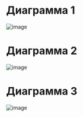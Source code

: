 # Диаграмма 1
![image](https://github.com/ditclay/DemoEkzamen/assets/59621706/635f9856-a482-4486-813f-3209f315732e)
# Диаграмма 2
![image](https://github.com/ditclay/DemoEkzamen/assets/59621706/f5a90129-9da8-4d8c-aa66-d39edff28e8c)
# Диаграмма 3
![image](https://github.com/ditclay/DemoEkzamen/assets/59621706/dc75a60d-c998-46db-84f0-b271556a33df)


